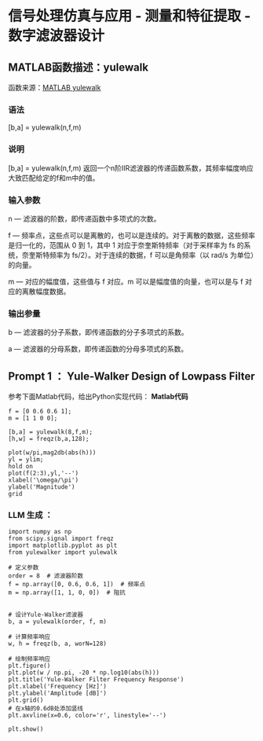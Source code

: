 # 信号处理仿真与应用 - 测量和特征提取 - 数字滤波器设计

## MATLAB函数描述：yulewalk

函数来源：[MATLAB yulewalk](https://ww2.mathworks.cn/help/signal/ref/yulewalk.html)

### 语法

[b,a] = yulewalk(n,f,m)

### 说明

[b,a] = yulewalk(n,f,m) 返回一个n阶IIR滤波器的传递函数系数，其频率幅度响应大致匹配给定的f和m中的值。


### 输入参数

n — 滤波器的阶数，即传递函数中多项式的次数。

f — 频率点，这些点可以是离散的，也可以是连续的。对于离散的数据，这些频率是归一化的，范围从 0 到 1，其中 1 对应于奈奎斯特频率（对于采样率为 fs 的系统，奈奎斯特频率为 fs/2）。对于连续的数据，f 可以是角频率（以 rad/s 为单位）的向量。

m — 对应的幅度值，这些值与 f 对应。m 可以是幅度值的向量，也可以是与 f 对应的离散幅度数据。


### 输出参量

b — 滤波器的分子系数，即传递函数的分子多项式的系数。

a — 滤波器的分母系数，即传递函数的分母多项式的系数。


## Prompt 1 ： Yule-Walker Design of Lowpass Filter
参考下面Matlab代码，给出Python实现代码：
**Matlab代码**
```
f = [0 0.6 0.6 1];
m = [1 1 0 0];

[b,a] = yulewalk(8,f,m);
[h,w] = freqz(b,a,128);

plot(w/pi,mag2db(abs(h)))
yl = ylim;
hold on
plot(f(2:3),yl,'--')
xlabel('\omega/\pi')
ylabel('Magnitude')
grid
```

### LLM 生成 ：
```
import numpy as np
from scipy.signal import freqz
import matplotlib.pyplot as plt
from yulewalker import yulewalk

# 定义参数
order = 8  # 滤波器阶数
f = np.array([0, 0.6, 0.6, 1])  # 频率点
m = np.array([1, 1, 0, 0])  # 阻抗


# 设计Yule-Walker滤波器
b, a = yulewalk(order, f, m)

# 计算频率响应
w, h = freqz(b, a, worN=128)

# 绘制频率响应
plt.figure()
plt.plot(w / np.pi, -20 * np.log10(abs(h)))
plt.title('Yule-Walker Filter Frequency Response')
plt.xlabel('Frequency [Hz]')
plt.ylabel('Amplitude [dB]')
plt.grid()
# 在x轴的0.6dB处添加竖线
plt.axvline(x=0.6, color='r', linestyle='--')

plt.show()
```